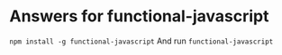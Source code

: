 # Answers for functional-javascript
`npm install -g functional-javascript`
And run `functional-javascript`

